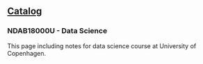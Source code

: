 ## [Catalog](/UCPH_courses/README)

### NDAB18000U - Data Science

This page including notes for data science course at University of Copenhagen.
